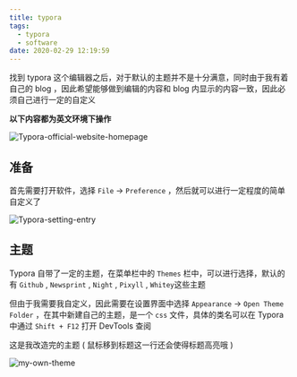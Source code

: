 ```yaml
---
title: typora
tags:
  - typora
  - software
date: 2020-02-29 12:19:59
---
```





找到 typora 这个编辑器之后，对于默认的主题并不是十分满意，同时由于我有着自己的 blog ，因此希望能够做到编辑的内容和 blog 内显示的内容一致，因此必须自己进行一定的自定义



<!-- more -->



**以下内容都为英文环境下操作**



![Typora-official-website-homepage](https://pic.imgdb.cn/item/5e59d9ad6127cc071340f300.png)



## 准备



首先需要打开软件，选择 `File` -> `Preference` ，然后就可以进行一定程度的简单自定义了



![Typora-setting-entry](https://pic.imgdb.cn/item/5e59da866127cc07134107dd.png)

## 主题



Typora 自带了一定的主题，在菜单栏中的 `Themes` 栏中，可以进行选择，默认的有 `Github` , `Newsprint` , `Night` , `Pixyll` , `Whitey`这些主题



但由于我需要我自定义，因此需要在设置界面中选择 `Appearance` -> `Open Theme Folder` ，在其中新建自己的主题，是一个 `css` 文件，具体的类名可以在 Typora 中通过 `Shift + F12` 打开 DevTools 查阅



这是我改造完的主题 ( 鼠标移到标题这一行还会使得标题高亮哦 )



![my-own-theme](https://pic.imgdb.cn/item/5e59e6526127cc071342730e.png)